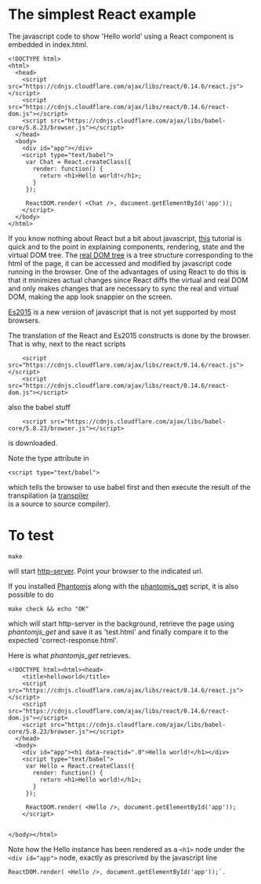 # The simplest React example 

The javascript code to show 'Hello world' using a React component is embedded in index.html.

```
<!DOCTYPE html>
<html>
  <head>
    <script src="https://cdnjs.cloudflare.com/ajax/libs/react/0.14.6/react.js"></script>
    <script src="https://cdnjs.cloudflare.com/ajax/libs/react/0.14.6/react-dom.js"></script>
    <script src="https://cdnjs.cloudflare.com/ajax/libs/babel-core/5.8.23/browser.js"></script>
  </head>
  <body>
    <div id="app"></div>
    <script type="text/babel">
     var Chat = React.createClass({
       render: function() {
         return <h1>Hello world!</h1>;
       } 
     });

     ReactDOM.render( <Chat />, document.getElementById('app'));
    </script>
  </body>
</html>
```

If you know nothing about React but a bit about javascript, 
[this](http://www.jackcallister.com/2015/01/05/the-react-quick-start-guide.html) tutorial 
is quick and to the point in explaining components, rendering, state and the virtual DOM tree. 
The [real DOM tree](https://developer.mozilla.org/en-US/docs/Web/API/Document_Object_Model/Introduction)
is a tree structure corresponding to the html of the page, it can be accessed and
modified by javascript code running in the browser. One of the advantages of using React to do this
is that it minimizes actual changes
since React diffs the virtual and real DOM and only makes changes that are necessary to sync  the real and virtual DOM, making the app look snappier on the screen.

[Es2015](https://babeljs.io/docs/learn-es2015/) is a new version of javascript
that is not yet supported by most browsers.

The translation of the React and Es2015 constructs is done by the browser. That is why, next to the
react scripts
```
    <script src="https://cdnjs.cloudflare.com/ajax/libs/react/0.14.6/react.js"></script>
    <script src="https://cdnjs.cloudflare.com/ajax/libs/react/0.14.6/react-dom.js"></script>
```
also the babel stuff
```
    <script src="https://cdnjs.cloudflare.com/ajax/libs/babel-core/5.8.23/browser.js"></script>
```
is downloaded.

Note the type attribute in 

```
<script type="text/babel">
```

which tells the browser to use babel first and then execute the result of the transpilation (a
[transpiler](https://en.wikipedia.org/wiki/Source-to-source_compiler)  
is a source to source compiler).

# To test

```
make
```
will start [http-server](https://www.npmjs.com/package/http-server). Point your browser to the indicated url.

If you installed [Phantomjs](http://phantomjs.org/) along with the [phantomjs_get](https://github.com/age-bijkaart/js-from-scratch/tree/master/Install) script, it is also possible
to do

```
make check && echo "OK"
```

which will start http-server in the background, retrieve the page using *phantomjs_get* and 
save it as 'test.html' and finally compare it to the
expected 'correct-response.html'. 

Here is what *phantomjs_get* retrieves. 

```
<!DOCTYPE html><html><head>
    <title>helloworld</title>
    <script src="https://cdnjs.cloudflare.com/ajax/libs/react/0.14.6/react.js"></script>
    <script src="https://cdnjs.cloudflare.com/ajax/libs/react/0.14.6/react-dom.js"></script>
    <script src="https://cdnjs.cloudflare.com/ajax/libs/babel-core/5.8.23/browser.js"></script>
  </head>
  <body>
    <div id="app"><h1 data-reactid=".0">Hello world!</h1></div>
    <script type="text/babel">
     var Hello = React.createClass({
       render: function() {
         return <h1>Hello world!</h1>;
       } 
     });

     ReactDOM.render( <Hello />, document.getElementById('app'));
    </script>
  

</body></html>
```

Note how the Hello instance has been rendered as a
`<h1>` node under the `<div id="app">` node, exactly as prescrived by the javascript line
```
ReactDOM.render( <Hello />, document.getElementById('app'));`.
```


